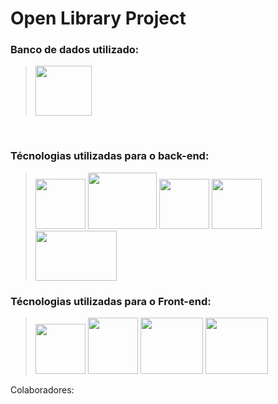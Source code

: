# Open Library Project

<h3>Banco de dados utilizado:</h3>

> <img src="https://upload.wikimedia.org/wikipedia/commons/thumb/2/29/Postgresql_elephant.svg/640px-Postgresql_elephant.svg.png" width="90px" height="80px" />
<br>

<h3>Técnologias utilizadas para o back-end:</h3>

> <img src="https://seeklogo.com/images/J/jetbrains-intellij-idea-logo-CA1D5DC51F-seeklogo.com.png" width="80px" height="80px" />
> <img src="https://cdn.iconscout.com/icon/free/png-256/free-java-2038875-1720088.png?f=webp" width="110px" height="90px" />
> <img src="https://seeklogo.com/images/Q/quarkus-logo-C9F006782E-seeklogo.com.png" width="80px" height="80px" />
> <img src="https://cdn-icons-png.flaticon.com/512/136/136525.png" width="80px" height="80px" />
> <img src="https://miro.medium.com/v2/resize:fit:475/1*yludgK8sb_ZzGAffyKk3AQ.png" width="130px" height="80px" />

<h3>Técnologias utilizadas para o Front-end:</h3>

> <img src="https://chris-ayers.com/assets/images/vscode-logo.png" width="80px" height="80px" />
> <img src="https://upload.wikimedia.org/wikipedia/commons/thumb/6/61/HTML5_logo_and_wordmark.svg/512px-HTML5_logo_and_wordmark.svg.png" width="80px" height="90px" />
> <img src="https://1000logos.net/wp-content/uploads/2020/09/CSS-Logo.png" width="100px" height="90px" />
> <img src="https://logos-world.net/wp-content/uploads/2023/02/JavaScript-Logo.png" width="100px" height="90px" />


<p>Colaboradores:</p>
